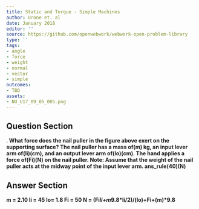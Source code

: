 ```yaml
---
title: Static and Torque - Simple Machines
author: Urone et. al
date: January 2018
editor: ''
source: https://github.com/openwebwork/webwork-open-problem-library
type: ''
tags:
- angle
- force
- weight
- normal
- vector
- simple
outcomes:
- TBD
assets:
- NU_U17_09_05_005.png
---
```


## Question Section 

.<b>
What force does the nail puller in the figure above exert on the supporting surface? The nail puller has a mass of(m) kg, an input lever arm of(li)(cm), and an output lever arm of(lo)(cm). The hand applies a force of(Fi)(N) on the nail puller. Note: Assume that the weight of the nail puller acts at the midway point of the input lever arm.
ans_rule(40)(N)


## Answer Section

m = 2.10
li = 45
lo= 1.8
Fi = 50
N = (Fi*li+m*9.8*li/2)/(lo)+Fi+(m)*9.8